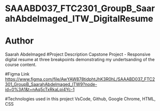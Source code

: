 # SAAABD037_FTC2301_GroupB_SaarahAbdelmaged_ITW_DigitalResume
# Author
Saarah Abdelmaged 
#Project Description
Capstone Project - Responsive digital resume at three breakpoints demonstrating my undertsanding of the course content.

#Figma Link
https://www.figma.com/file/AwYAW878tidphtJhK3R0hL/SAAABD037_FTC2301_GroupB_SaarahAbdelmaged_ITW9?node-id=0%3A1&t=nAq5cTxRkaLpi4Yc-1

#Technologies used in this project
VsCode, Github, Google Chrome, HTML, CSS 

